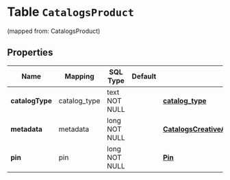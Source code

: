 
# Table `CatalogsProduct`
(mapped from: CatalogsProduct)

## Properties
Name | Mapping | SQL Type | Default | Type | Description | Notes
---- | ------- | -------- | ------- | ---- | ----------- | -----
**catalogType** | catalog_type | text NOT NULL |  | [**catalog_type**](#CatalogType) |  | 
**metadata** | metadata | long NOT NULL |  | [**CatalogsCreativeAssetsProductMetadata**](CatalogsCreativeAssetsProductMetadata.md) |  |  [foreignkey]
**pin** | pin | long NOT NULL |  | [**Pin**](Pin.md) |  |  [foreignkey]





